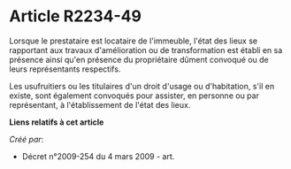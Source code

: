 # Article R2234-49

Lorsque le prestataire est locataire de l'immeuble, l'état des lieux se rapportant aux travaux d'amélioration ou de
transformation est établi en sa présence ainsi qu'en présence du propriétaire dûment convoqué ou de leurs représentants
respectifs.

Les usufruitiers ou les titulaires d'un droit d'usage ou d'habitation, s'il en existe, sont également convoqués pour
assister, en personne ou par représentant, à l'établissement de l'état des lieux.

**Liens relatifs à cet article**

_Créé par_:

  - Décret n°2009-254 du 4 mars 2009 - art.
